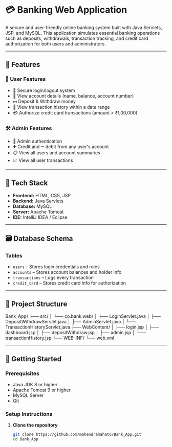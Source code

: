 # 💳 Banking Web Application

A secure and user-friendly online banking system built with Java Servlets, JSP, and MySQL. This application simulates essential banking operations such as deposits, withdrawals, transaction tracking, and credit card authorization for both users and administrators.

---

## 🚀 Features

### 👤 User Features
- 🔐 Secure login/logout system
- 🧾 View account details (name, balance, account number)
- 💵 Deposit & Withdraw money
- 📜 View transaction history within a date range
- 💳 Authorize credit card transactions (amount < ₹1,00,000)

### 🛠️ Admin Features
- 🔐 Admin authentication
- ➕ Credit and ➖ debit from any user's account
- 📋 View all users and account summaries
- 📈 View all user transactions

---

## 🧰 Tech Stack

- **Frontend:** HTML, CSS, JSP
- **Backend:** Java Servlets
- **Database:** MySQL
- **Server:** Apache Tomcat
- **IDE:** IntelliJ IDEA / Eclipse

---

## 🗃️ Database Schema

### Tables
- `users` – Stores login credentials and roles
- `accounts` – Stores account balances and holder info
- `transactions` – Logs every transaction
- `credit_card` – Stores credit card info for authorization

---

## 📂 Project Structure

Bank_App/
├── src/
│ └── co.bank.web/
│ ├── LoginServlet.java
│ ├── DepositWithdrawServlet.java
│ ├── AdminServlet.java
│ └── TransactionHistoryServlet.java
├── WebContent/
│ ├── login.jsp
│ ├── dashboard.jsp
│ ├── depositWithdraw.jsp
│ ├── admin.jsp
│ └── transactionHistory.jsp
└── WEB-INF/
└── web.xml


---

## 🏁 Getting Started

### Prerequisites
- Java JDK 8 or higher
- Apache Tomcat 9 or higher
- MySQL Server
- Git

### Setup Instructions

1. **Clone the repository**
   ```bash
   git clone https://github.com/mahendramahato/Bank_App.git
   cd Bank_App
